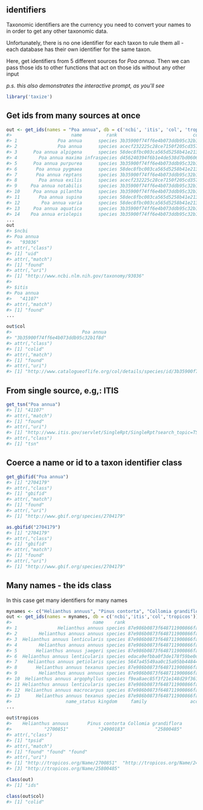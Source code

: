 ## identifiers



Taxonomic identifiers are the currency you need to convert your names to in order to get any other taxonomic data. 

Unfortunately, there is no one identifier for each taxon to rule them all - each database has their own identifier for the same taxon.

Here, get identifiers from 5 different sources for *Poa annua*. Then we can pass those ids to other functions that act on those ids without any other input

_p.s. this also demonstrates the interactive prompt, as you'll see_


```r
library('taxize')
```

## Get ids from many sources at once


```r
out <- get_ids(names = "Poa annua", db = c('ncbi', 'itis', 'col', 'tropicos'))
#>                      name         rank                            colid
#> 1               Poa annua      species 3b35900f74ff6e4b073ddb95c32b1f8d
#> 2               Poa annua      species acecf232225c28ce7150f205cd357e77
#> 3      Poa annua alpigena      species 58dec8fbc003ca565d5258b41e213094
#> 4        Poa annua maxima infraspecies d456240394f6b1e4de538d7bd0606022
#> 5      Poa annua purpurea      species 3b35900f74ff6e4b073ddb95c32b1f8d
#> 6       Poa annua pygmaea      species 58dec8fbc003ca565d5258b41e213094
#> 7       Poa annua reptans      species 3b35900f74ff6e4b073ddb95c32b1f8d
#> 8        Poa annua exilis      species acecf232225c28ce7150f205cd357e77
#> 9     Poa annua notabilis      species 3b35900f74ff6e4b073ddb95c32b1f8d
#> 10     Poa annua pilantha      species 3b35900f74ff6e4b073ddb95c32b1f8d
#> 11       Poa annua supina      species 58dec8fbc003ca565d5258b41e213094
#> 12        Poa annua varia      species 58dec8fbc003ca565d5258b41e213094
#> 13     Poa annua aquatica      species 3b35900f74ff6e4b073ddb95c32b1f8d
#> 14    Poa annua eriolepis      species 3b35900f74ff6e4b073ddb95c32b1f8d
...
out
#> $ncbi
#> Poa annua 
#>   "93036" 
#> attr(,"class")
#> [1] "uid"
#> attr(,"match")
#> [1] "found"
#> attr(,"uri")
#> [1] "http://www.ncbi.nlm.nih.gov/taxonomy/93036"
#> 
#> $itis
#> Poa annua 
#>   "41107" 
#> attr(,"match")
#> [1] "found"
...
```


```r
out$col
#>                          Poa annua 
#> "3b35900f74ff6e4b073ddb95c32b1f8d" 
#> attr(,"class")
#> [1] "colid"
#> attr(,"match")
#> [1] "found"
#> attr(,"uri")
#> [1] "http://www.catalogueoflife.org/col/details/species/id/3b35900f74ff6e4b073ddb95c32b1f8d"
```

## From single source, e.g,: ITIS


```r
get_tsn("Poa annua")
#> [1] "41107"
#> attr(,"match")
#> [1] "found"
#> attr(,"uri")
#> [1] "http://www.itis.gov/servlet/SingleRpt/SingleRpt?search_topic=TSN&search_value=41107"
#> attr(,"class")
#> [1] "tsn"
```

## Coerce a name or id to a taxon identifier class


```r
get_gbifid("Poa annua")
#> [1] "2704179"
#> attr(,"class")
#> [1] "gbifid"
#> attr(,"match")
#> [1] "found"
#> attr(,"uri")
#> [1] "http://www.gbif.org/species/2704179"
```


```r
as.gbifid("2704179")
#> [1] "2704179"
#> attr(,"class")
#> [1] "gbifid"
#> attr(,"match")
#> [1] "found"
#> attr(,"uri")
#> [1] "http://www.gbif.org/species/2704179"
```

## Many names - the ids class

In this case get many identifiers for many names


```r
mynames <- c("Helianthus annuus", "Pinus contorta", "Collomia grandiflora")
out <- get_ids(names = mynames, db = c('ncbi','itis','col','tropicos'))
#>                              name    rank                            colid
#> 1               Helianthus annuus species 87e986b0873f648711900866fa8abde7
#> 2        Helianthus annuus annuus species 87e986b0873f648711900866fa8abde7
#> 3  Helianthus annuus lenticularis species 87e986b0873f648711900866fa8abde7
#> 4        Helianthus annuus annuus species 87e986b0873f648711900866fa8abde7
#> 5       Helianthus annuus jaegeri species 87e986b0873f648711900866fa8abde7
#> 6  Helianthus annuus lenticularis species edaca9efbba0f3de178f59be0d99362f
#> 7    Helianthus annuus petiolaris species 5647a45549aa0c15a95bb44844bf93cc
#> 8       Helianthus annuus texanus species 87e986b0873f648711900866fa8abde7
#> 9        Helianthus annuus annuus species 87e986b0873f648711900866fa8abde7
#> 10  Helianthus annuus argophyllus species f9ea8aec85f3f21e148d29f361f7c016
#> 11 Helianthus annuus lenticularis species 87e986b0873f648711900866fa8abde7
#> 12  Helianthus annuus macrocarpus species 87e986b0873f648711900866fa8abde7
#> 13      Helianthus annuus texanus species 87e986b0873f648711900866fa8abde7
#>                    name_status kingdom     family                acc_name
...
```


```r
out$tropicos
#>    Helianthus annuus       Pinus contorta Collomia grandiflora 
#>            "2700851"           "24900183"           "25800485" 
#> attr(,"class")
#> [1] "tpsid"
#> attr(,"match")
#> [1] "found" "found" "found"
#> attr(,"uri")
#> [1] "http://tropicos.org/Name/2700851"  "http://tropicos.org/Name/24900183"
#> [3] "http://tropicos.org/Name/25800485"
```


```r
class(out)
#> [1] "ids"
```


```r
class(out$col)
#> [1] "colid"
```
